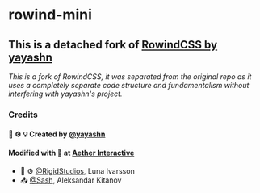 # rowind-mini
## This is a detached fork of [RowindCSS by yayashn](https://github.com/yayashn/RowindCSS)

*This is a fork of RowindCSS, it was separated from the original repo as it uses a completely separate code structure and fundamentalism without interfering with yayashn's project.*


### Credits

#### :memo: :gear: :bulb: Created by [@yayashn](https://github.com/yayashn/RowindCSS)

#### Modified with :purple_heart: at [Aether Interactive](https://dev.ataether.com)

- :memo: :gear: [@RigidStudios](https://github.com/RigidStudios), Luna Ivarsson
- :inbox_tray: [@Sash](https://www.twitch.tv/sashkokit), Aleksandar Kitanov